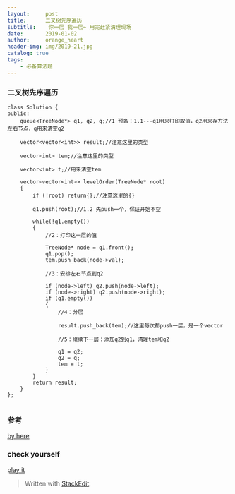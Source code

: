 ```yaml
---
layout:     post
title:      二叉树先序遍历
subtitle:    你一层 我一层~ 用完赶紧清理现场
date:       2019-01-02
author:     orange_heart
header-img: img/2019-21.jpg
catalog: true
tags:
    - 必备算法题
---
```


### 二叉树先序遍历


```objc
class Solution {
public:
	queue<TreeNode*> q1, q2, q;//1 预备：1.1---q1用来打印取值，q2用来存方法左右节点，q用来清空q2
	
	vector<vector<int>> result;//注意这里的类型
	
	vector<int> tem;//注意这里的类型
	
	vector<int> t;//用来清空tem
	
	vector<vector<int>> levelOrder(TreeNode* root) 
	{
		if (!root) return{};//注意这里的{}
		
		q1.push(root);//1.2 先push一个，保证开始不空
		
		while(!q1.empty())
		{
			//2：打印这一层的值
			
			TreeNode* node = q1.front();
			q1.pop();
			tem.push_back(node->val);

			//3：安排左右节点到q2
			
			if (node->left) q2.push(node->left);
			if (node->right) q2.push(node->right);
			if (q1.empty())
			{
				//4：分层
				
				result.push_back(tem);//这里每次都push一层，是一个vector
				
				//5：继续下一层：添加q2到q1，清理tem和q2
				
				q1 = q2;
				q2 = q;
				tem = t;
			}
		}
		return result;
	}
};


```

### 参考

[by here](https://leetcode-cn.com/problems/two-sum/solution/er-cha-shu-de-ceng-ci-bian-li-by-utmost/)

### check yourself

[play it](https://leetcode-cn.com/problems/binary-tree-level-order-traversal/submissions/)

> Written with [StackEdit](https://stackedit.io/).


<!--stackedit_data:
eyJoaXN0b3J5IjpbMTk4MzM5ODI1NSwtMTI5OTUyOTAxMiwxMD
I1NTc5NzQ3XX0=
-->